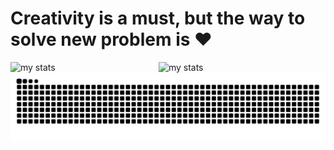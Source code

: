 # Creativity is a must, but the way to solve new problem is ❤️ 

<img alt="my stats" align="left" width="47%" src="https://github-readme-stats.vercel.app/api/top-langs/?username=centmarde&layout=compact"/>
<img alt="my stats" align="left" width="47%"  src="https://github-readme-stats.vercel.app/api?username=centmarde&show_icons=true&locale=en&rank_icon=github" />


![BEPb's github activity graph](https://raw.githubusercontent.com/BEPb/BEPb/output/github-contribution-grid-snake.svg)

